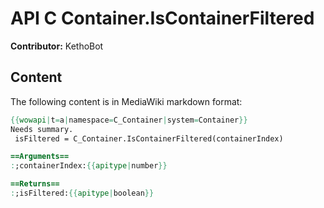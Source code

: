 # API C Container.IsContainerFiltered

**Contributor:** KethoBot

## Content

The following content is in MediaWiki markdown format:

```mediawiki
{{wowapi|t=a|namespace=C_Container|system=Container}}
Needs summary.
 isFiltered = C_Container.IsContainerFiltered(containerIndex)

==Arguments==
:;containerIndex:{{apitype|number}}

==Returns==
:;isFiltered:{{apitype|boolean}}
```